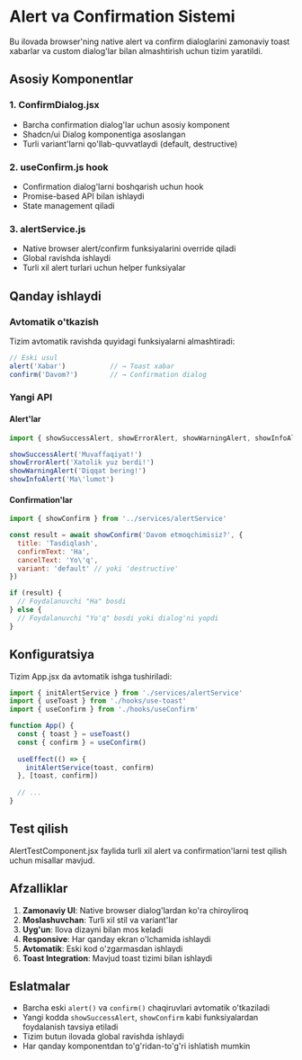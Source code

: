 # Alert va Confirmation Sistemi

Bu ilovada browser'ning native alert va confirm dialoglarini zamonaviy toast xabarlar va custom dialog'lar bilan almashtirish uchun tizim yaratildi.

## Asosiy Komponentlar

### 1. ConfirmDialog.jsx
- Barcha confirmation dialog'lar uchun asosiy komponent
- Shadcn/ui Dialog komponentiga asoslangan
- Turli variant'larni qo'llab-quvvatlaydi (default, destructive)

### 2. useConfirm.js hook
- Confirmation dialog'larni boshqarish uchun hook
- Promise-based API bilan ishlaydi
- State management qiladi

### 3. alertService.js
- Native browser alert/confirm funksiyalarini override qiladi  
- Global ravishda ishlaydi
- Turli xil alert turlari uchun helper funksiyalar

## Qanday ishlaydi

### Avtomatik o'tkazish
Tizim avtomatik ravishda quyidagi funksiyalarni almashtiradi:

```javascript
// Eski usul
alert('Xabar')           // → Toast xabar
confirm('Davom?')        // → Confirmation dialog
```

### Yangi API

#### Alert'lar
```javascript
import { showSuccessAlert, showErrorAlert, showWarningAlert, showInfoAlert } from '../services/alertService'

showSuccessAlert('Muvaffaqiyat!')
showErrorAlert('Xatolik yuz berdi!')
showWarningAlert('Diqqat bering!')
showInfoAlert('Ma\'lumot')
```

#### Confirmation'lar
```javascript
import { showConfirm } from '../services/alertService'

const result = await showConfirm('Davom etmoqchimisiz?', {
  title: 'Tasdiqlash',
  confirmText: 'Ha',
  cancelText: 'Yo\'q',
  variant: 'default' // yoki 'destructive'
})

if (result) {
  // Foydalanuvchi "Ha" bosdi
} else {
  // Foydalanuvchi "Yo'q" bosdi yoki dialog'ni yopdi
}
```

## Konfiguratsiya

Tizim App.jsx da avtomatik ishga tushiriladi:

```javascript
import { initAlertService } from './services/alertService'
import { useToast } from './hooks/use-toast'
import { useConfirm } from './hooks/useConfirm'

function App() {
  const { toast } = useToast()
  const { confirm } = useConfirm()
  
  useEffect(() => {
    initAlertService(toast, confirm)
  }, [toast, confirm])
  
  // ...
}
```

## Test qilish

AlertTestComponent.jsx faylida turli xil alert va confirmation'larni test qilish uchun misallar mavjud.

## Afzalliklar

1. **Zamonaviy UI**: Native browser dialog'lardan ko'ra chiroyliroq
2. **Moslashuvchan**: Turli xil stil va variant'lar
3. **Uyg'un**: Ilova dizayni bilan mos keladi  
4. **Responsive**: Har qanday ekran o'lchamida ishlaydi
5. **Avtomatik**: Eski kod o'zgarmasdan ishlaydi
6. **Toast Integration**: Mavjud toast tizimi bilan ishlaydi

## Eslatmalar

- Barcha eski `alert()` va `confirm()` chaqiruvlari avtomatik o'tkaziladi
- Yangi kodda `showSuccessAlert`, `showConfirm` kabi funksiyalardan foydalanish tavsiya etiladi
- Tizim butun ilovada global ravishda ishlaydi
- Har qanday komponentdan to'g'ridan-to'g'ri ishlatish mumkin
